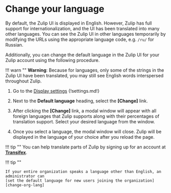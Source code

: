 # Change your language

By default, the Zulip UI is displayed in English.  However, Zulip has
full support for internationalization, and the UI has been translated
into many other languages.  You can see the Zulip UI in other
languages temporarily by modifying the URLs using the appropriate
language code, e.g. `/ru/` for Russian.

Additionally, you can change the default language in the Zulip UI for
your Zulip account using the following procedure.

!!! warn ""
    **Warning**: Because for languages, only some of the strings in
    the Zulip UI have been translated, you may still see English words
    interspersed throughout Zulip.

1. Go to the [Display settings](/#settings/display-settings)
{!settings.md!}

2. Next to the **Default language** heading, select the **[Change]** link.

3. After clicking the **[Change]** link, a modal window will appear with all
foreign languages that Zulip supports along with their percentages of
translation support. Select your desired language from the window.

4. Once you select a language, the modal window will close. Zulip will be
displayed in the language of your choice after you reload the page.

!!! tip ""
    You can help translate parts of Zulip by signing up for an account
    at **[Transifex](https://www.transifex.com/zulip/zulip/)**.

!!! tip ""

    If your entire organization speaks a language other than English, an administrator can
    [set the default language for new users joining the organization][change-org-lang]

[change-org-lang]: change-the-default-language-for-your-organization
